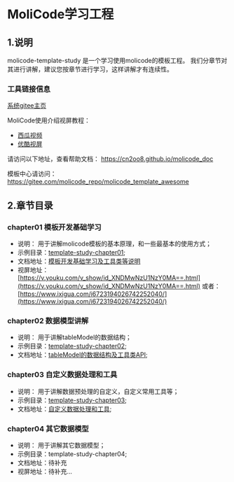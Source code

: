 # MoliCode学习工程

## 1.说明
molicode-template-study 是一个学习使用molicode的模板工程。
我们分章节对其进行讲解，建议您按章节进行学习，这样讲解才有连续性。


### 工具链接信息
[系统gitee主页](https://gitee.com/zhangshibin1987/molicode)

MoliCode使用介绍视屏教程：
* [西瓜视频](https://www.ixigua.com/i6721698395569783304/)
* [优酷视屏](https://v.youku.com/v_show/id_XNDMwMTg5ODQ3Mg==.html)

请访问以下地址，查看帮助文档： https://cn2oo8.github.io/molicode_doc

模板中心请访问： https://gitee.com/molicode_repo/molicode_template_awesome


## 2.章节目录

### chapter01 模板开发基础学习  
* 说明： 用于讲解molicode模板的基本原理，和一些最基本的使用方式；
* 示例目录：[template-study-chapter01](./template-study-chapter01);
* 文档地址：[模板开发基础学习及工具类等说明](./template-study-chapter01/README.md)
* 视屏地址：[https://v.youku.com/v_show/id_XNDMwNzU1NzY0MA==.html](https://v.youku.com/v_show/id_XNDMwNzU1NzY0MA==.html)  或者：[https://www.ixigua.com/i6723194026742252040/](https://www.ixigua.com/i6723194026742252040/)
 
 
### chapter02 数据模型讲解
* 说明： 用于讲解tableModel的数据结构；
* 示例目录：[template-study-chapter02](template-study-chapter02);
* 文档地址：[tableModel的数据结构及工具类API](template-study-chapter02/README.md);


### chapter03 自定义数据处理和工具
* 说明： 用于讲解数据预处理的自定义，自定义常用工具等；
* 示例目录：[template-study-chapter03](template-study-chapter03);
* 文档地址：[自定义数据处理和工具](template-study-chapter03/README.md);


### chapter04 其它数据模型
* 说明： 用于讲解其它数据模型；
* 示例目录：template-study-chapter04;
* 文档地址：待补充
* 视屏地址：待补充...


